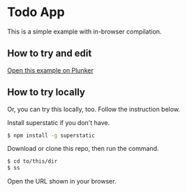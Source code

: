 # Todo App

This is a simple example with in-browser compilation.

## How to try and edit

[Open this example on Plunker](http://riotjs.com/examples/plunker/?app=router-page-switcher)

## How to try locally

Or, you can try this locally, too. Follow the instruction below.

Install superstatic if you don't have.

```bash
$ npm install -g superstatic
```

Download or clone this repo, then run the command.

```bash
$ cd to/this/dir
$ ss
```

Open the URL shown in your browser.

